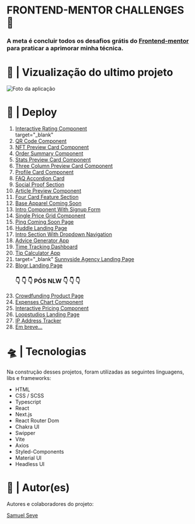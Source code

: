 <h1>FRONTEND-MENTOR CHALLENGES 🤘</h1>
<h3>
  A meta é concluir todos os desafios grátis do
  <a target="_blank" href=" https://www.frontendmentor.io/home"
    >Frontend-mentor</a
  >
  para praticar a aprimorar minha técnica.
</h3>

<h1>🔎 | Vizualização do ultimo projeto</h1>
<img src="https://i.imgur.com/tZCBpqk.png" alt="Foto da aplicação" />

<h1>👾 | Deploy</h1>
<ol>
  <li>
    <a target="_blank" href="https://interactiveratingcomponent1.netlify.app/"
      >Interactive Rating Component</a
    >
  </li>
  target="_blank"
  <li>
    <a target="_blank" href="https://qrcodecomponent2.netlify.app/"
      >QR Code Component</a
    >
  </li>
  <li>
    <a href="https://nftpreviewcardcomponent3.netlify.app/"
      >NFT Preview Card Component</a
    >
  </li>
  <li>
    <a target="_blank" href="https://ordersummarycomponent4.netlify.app/"
      >Order Summary Component</a
    >
  </li>
  <li>
    <a target="_blank" href="https://statspreviewcardcomponent5.netlify.app/"
      >Stats Preview Card Component</a
    >
  </li>
  <li>
    <a target="_blank" href="https://3columnpreviewcardcomponent6.netlify.app/"
      >Three Column Preview Card Component</a
    >
  </li>
  <li>
    <a target="_blank" href="https://profilecardcomponent7.netlify.app/"
      >Profile Card Component</a
    >
  </li>
  <li>
    <a target="_blank" href="https://faqaccordioncard8.netlify.app/"
      >FAQ Accordion Card</a
    >
  </li>
  <li>
    <a target="_blank" href="https://socialproofsection9.netlify.app/"
      >Social Proof Section</a
    >
  </li>
  <li>
    <a
      target="_blank"
      href="https://articlepreviewcomponentmaster10.netlify.app/"
      >Article Preview Component</a
    >
  </li>
  <li>
    <a target="_blank" href="https://myfourcardfeaturesection11.netlify.app/"
      >Four Card Feature Section</a
    >
  </li>
  <li>
    <a target="_blank" href="https://baseapparelcomingsoon12.netlify.app/"
      >Base Apparel Coming Soon</a
    >
  </li>
  <li>
    <a
      target="_blank"
      href="https://intro-component-with-signup-form13.netlify.app/"
      >Intro Component With Signup Form</a
    >
  </li>
  <li>
    <a target="_blank" href="https://singlepricegridcomponent14.netlify.app/"
      >Single Price Grid Component</a
    >
  </li>
  <li>
    <a target="_blank" href="https://ping-coming-soon-page15.netlify.app/"
      >Ping Coming Soon Page</a
    >
  </li>
  <li>
    <a target="_blank" href="https://huddle-landing-page-16.netlify.app/"
      >Huddle Landing Page</a
    >
  </li>
  <li>
    <a
      target="_blank"
      href="https://intro-section-with-dropdown-navigation17.netlify.app/"
      >Intro Section With Dropdown Navigation</a
    >
  </li>
  <li>
    <a target="_blank" href="https://advice-generator-app18.netlify.app/"
      >Advice Generator App</a
    >
  </li>
  <li>
    <a
      target="_blank"
      href="https://time-tracking-dashboard-main19.netlify.app/"
      >Time Tracking Dashboard</a
    >
  </li>
  <li>
    <a target="_blank" href="https://tip-calculator-app20.netlify.app/"
      >Tip Calculator App</a
    >
  </li>
  <li>
    target="_blank"
    <a
      target="_blank"
      href="https://sunnyside-agency-landing-page21.netlify.app/"
      >Sunnyside Agency Landing Page</a
    >
  </li>
  <li>
    <a target="_blank" href="https://blogr-landing-page22.netlify.app/"
      >Blogr Landing Page</a
    >
  </li>
  <h3>👇 👇 👇 PÓS NLW 👇 👇 👇</h3>
  <li>
    <a target="_blank" href="https://crowdfunding-product-page-23.netlify.app/"
      >Crowdfunding Product Page</a
    >
  </li>
  <li>
    <a target="_blank" href="https://expenses-chart-component-24.netlify.app/"
      >Expenses Chart Component</a
    >
  </li>
  <li>
    <a
      target="_blank"
      href="https://interactive-pricing-component-25.netlify.app/"
      >Interactive Pricing Component</a
    >
  </li>
  <li>
    <a target="_blank" href="https://loopstudios-landing-page-26.netlify.app/"
      >Loopstudios Landing Page</a
    >
  </li>
  <li>
    <a target="_blank" href="https://ip-address-tracker-master-27.vercel.app/"
      >IP Address Tracker</a
    >
  </li>
  <li>
    <a target="_blank" href="#">Em breve...</a>
  </li>
</ol>

<h1>🛸 | Tecnologias</h1>
<p>
  Na construção desses projetos, foram utilizadas as seguintes linguagens, libs
  e frameworks:
</p>
<ul>
  <li>HTML</li>
  <li>CSS / SCSS</li>
  <li>Typescript</li>
  <li>React</li>
  <li>Next.js</li>
  <li>React Router Dom</li>
  <li>Chakra UI</li>
  <li>Swipper</li>
  <li>Vite</li>
  <li>Axios</li>
  <li>Styled-Components</li>
  <li>Material UI</li>
  <li>Headless UI</li>
</ul>

<h1>👥 | Autor(es)</h1>
<p>Autores e colaboradores do projeto:</p>
<a target="_blank" href="https://github.com/nihilboy1">Samuel Seve</a>
